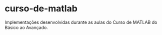 # curso-de-matlab
Implementações desenvolvidas durante as aulas do Curso de MATLAB do Básico ao Avançado.
